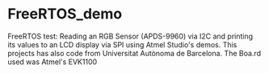 # FreeRTOS_demo
FreeRTOS test: Reading an RGB Sensor (APDS-9960) via I2C and printing its values to an LCD display via SPI using Atmel Studio's demos. This projects has also code from Universitat Autònoma de Barcelona. The Boa.rd used was Atmel's EVK1100
